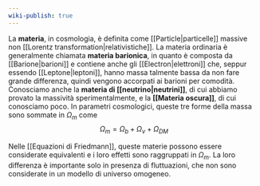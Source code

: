 ```yaml
---
wiki-publish: true
---
```

La **materia**, in cosmologia, è definita come [[Particle|particelle]] massive non [[Lorentz transformation|relativistiche]]. La materia ordinaria è generalmente chiamata **materia barionica**, in quanto è composta da [[Barione|barioni]] e contiene anche gli [[Electron|elettroni]] che, seppur essendo [[Leptone|leptoni]], hanno massa talmente bassa da non fare grande differenza, quindi vengono accorpati ai barioni per comodità. Conosciamo anche la **materia di [[neutrino|neutrini]]**, di cui abbiamo provato la massività sperimentalmente, e la **[[Materia oscura]]**, di cui conosciamo poco. In parametri cosmologici, queste tre forme della massa sono sommate in $\Omega_{m}$ come
$$\Omega_{m}=\Omega_{b}+\Omega_{\nu}+\Omega_{DM}$$

Nelle [[Equazioni di Friedmann]], queste materie possono essere considerate equivalenti e i loro effetti sono raggruppati in $\Omega_{m}$. La loro differenza è importante solo in presenza di fluttuazioni, che non sono considerate in un modello di universo omogeneo.